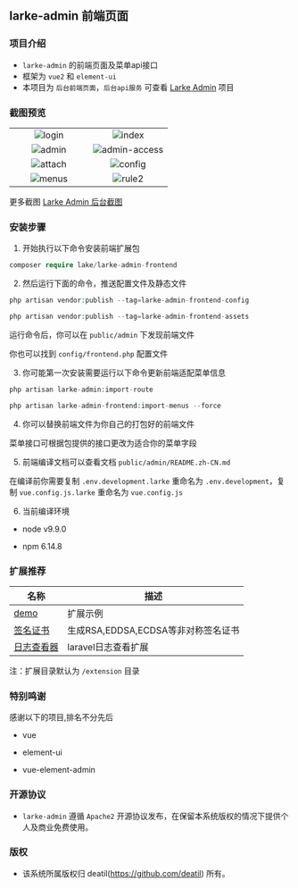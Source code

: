 ## larke-admin 前端页面


### 项目介绍

*  `larke-admin` 的前端页面及菜单api接口
*  框架为 `vue2` 和 `element-ui`
*  本项目为 `后台前端页面`，`后台api服务` 可查看 [Larke Admin](https://github.com/deatil/larke-admin) 项目


### 截图预览

<table>
    <tr>
        <td width="50%">
            <center>
                <img alt="login" src="https://user-images.githubusercontent.com/24578855/103483910-8cec8780-4e25-11eb-93c5-ea7ce7a09b60.png" />
            </center>
        </td>
        <td width="50%">
            <center>
                <img alt="index" src="https://user-images.githubusercontent.com/24578855/105568367-cacd3380-5d73-11eb-98ab-55701d0068ed.png" />
            </center>
        </td>
    </tr>
    <tr>
        <td width="50%">
            <center>
                <img alt="admin" src="https://user-images.githubusercontent.com/24578855/101988564-6bd8c100-3cd5-11eb-8524-21151ba3b404.png" />
            </center>
        </td>
        <td width="50%">
            <center>
                <img alt="admin-access" src="https://user-images.githubusercontent.com/24578855/103433753-db393500-4c31-11eb-8d8a-b40dfa0db84e.png" />
            </center>
        </td>
    </tr>
    <tr>
        <td width="50%">
            <center>
                <img alt="attach" src="https://user-images.githubusercontent.com/24578855/101988566-6da28480-3cd5-11eb-9532-69d88b2f598d.png" />
            </center>
        </td>
        <td width="50%">
            <center>
                <img alt="config" src="https://user-images.githubusercontent.com/24578855/101988567-6e3b1b00-3cd5-11eb-8799-66e8ebec6020.png" />
            </center>
        </td>
    </tr>
    <tr>
        <td width="50%">
            <center>
                <img alt="menus" src="https://user-images.githubusercontent.com/24578855/101988573-71cea200-3cd5-11eb-8e8b-e80ab319b216.png" />
            </center>
        </td>
        <td width="50%">
            <center>
                <img alt="rule2" src="https://user-images.githubusercontent.com/24578855/102609155-f9992e00-4165-11eb-93ad-82275af134ab.png" />
            </center>
        </td>
    </tr>
</table>

更多截图 
[Larke Admin 后台截图](https://github.com/deatil/larke-admin/issues/1)


### 安装步骤

1. 开始执行以下命令安装前端扩展包

```php
composer require lake/larke-admin-frontend
```

2. 然后运行下面的命令，推送配置文件及静态文件

```php
php artisan vendor:publish --tag=larke-admin-frontend-config
```

```php
php artisan vendor:publish --tag=larke-admin-frontend-assets
```

运行命令后，你可以在 `public/admin` 下发现前端文件

你也可以找到 `config/frontend.php` 配置文件

3. 你可能第一次安装需要运行以下命令更新前端适配菜单信息

```php
php artisan larke-admin:import-route
```

```php
php artisan larke-admin-frontend:import-menus --force
```

4. 你可以替换前端文件为你自己的打包好的前端文件

菜单接口可根据包提供的接口更改为适合你的菜单字段

5. 前端编译文档可以查看文档 `public/admin/README.zh-CN.md`

在编译前你需要复制 `.env.development.larke` 重命名为 `.env.development`，复制 `vue.config.js.larke` 重命名为 `vue.config.js`

6. 当前编译环境

 - node v9.9.0
 
 - npm 6.14.8


### 扩展推荐

| 名称 | 描述 |
| --- | --- |
| [demo](https://github.com/deatil/larke-admin-demo) | 扩展示例 |
| [签名证书](https://github.com/deatil/larke-admin-signcert) | 生成RSA,EDDSA,ECDSA等非对称签名证书 |
| [日志查看器](https://github.com/deatil/larke-admin-logviewer) | laravel日志查看扩展 |

注：扩展目录默认为 `/extension` 目录


### 特别鸣谢

感谢以下的项目,排名不分先后

 - vue

 - element-ui

 - vue-element-admin


### 开源协议

*  `larke-admin` 遵循 `Apache2` 开源协议发布，在保留本系统版权的情况下提供个人及商业免费使用。  


### 版权

*  该系统所属版权归 deatil(https://github.com/deatil) 所有。
